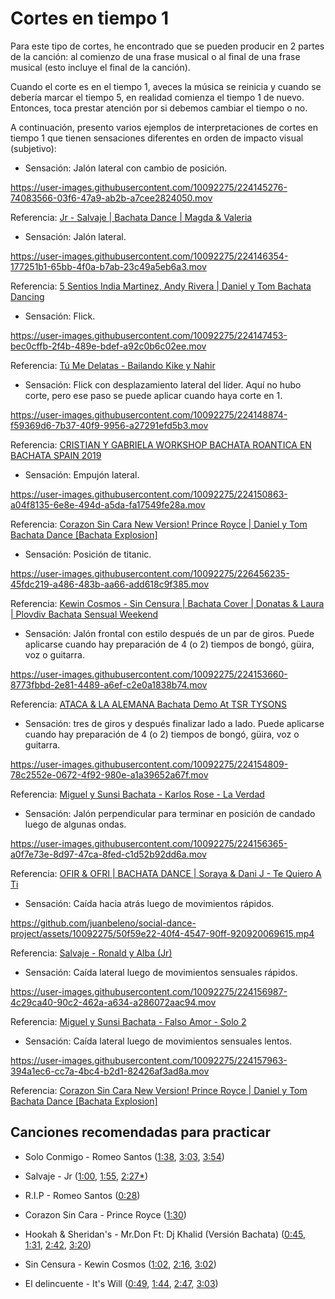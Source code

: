 # Cortes en tiempo 1

Para este tipo de cortes, he encontrado que se pueden producir en 2 partes de la canción: al comienzo de una frase musical o al final de una frase musical (esto incluye el final de la canción).

Cuando el corte es en el tiempo 1, aveces la música se reinicia y cuando se debería marcar el tiempo 5, en realidad comienza el tiempo 1 de nuevo. Entonces, toca prestar atención por si debemos cambiar el tiempo o no.

A continuación, presento varios ejemplos de interpretaciones de cortes en tiempo 1 que tienen sensaciones diferentes en orden de impacto visual (subjetivo):

- Sensación: Jalón lateral con cambio de posición.

https://user-images.githubusercontent.com/10092275/224145276-74083566-03f6-47a9-ab2b-a7cee2824050.mov

Referencia: [Jr - Salvaje | Bachata Dance | Magda & Valeria](https://youtu.be/_cyTqKo8z6w?t=90)

- Sensación: Jalón lateral.

https://user-images.githubusercontent.com/10092275/224146354-177251b1-65bb-4f0a-b7ab-23c49a5eb6a3.mov

Referencia: [5 Sentios India Martinez, Andy Rivera | Daniel y Tom Bachata Dancing](https://youtu.be/4vqj5aPT56g?t=206)

- Sensación: Flick.

https://user-images.githubusercontent.com/10092275/224147453-bec0cffb-2f4b-489e-bdef-a92c0b6c02ee.mov

Referencia: [Tú Me Delatas - Bailando Kike y Nahir](https://youtu.be/jaBzIieVzs0?t=14)

- Sensación: Flick con desplazamiento lateral del líder. Aquí no hubo corte, pero ese paso se puede aplicar cuando haya corte en 1.

https://user-images.githubusercontent.com/10092275/224148874-f59369d6-7b37-40f9-9956-a27291efd5b3.mov

Referencia: [CRISTIAN Y GABRIELA WORKSHOP BACHATA ROANTICA EN BACHATA SPAIN 2019](https://youtu.be/cBXdynOf-Ks?t=93)

- Sensación: Empujón lateral.

https://user-images.githubusercontent.com/10092275/224150863-a04f8135-6e8e-494d-a5da-fa17549fe28a.mov

Referencia: [Corazon Sin Cara New Version! Prince Royce | Daniel y Tom Bachata Dance [Bachata Explosion]](https://youtu.be/PWWwwHaRUAo?t=197)

- Sensación: Posición de titanic.

https://user-images.githubusercontent.com/10092275/226456235-45fdc219-a486-483b-aa66-add618c9f385.mov

Referencia: [Kewin Cosmos - Sin Censura | Bachata Cover | Donatas & Laura | Plovdiv Bachata Sensual Weekend](https://youtu.be/AH-zC3dV6E4?t=133)

- Sensación: Jalón frontal con estilo después de un par de giros. Puede aplicarse cuando hay preparación de 4 (o 2) tiempos de bongó, güira, voz o guitarra.

https://user-images.githubusercontent.com/10092275/224153660-8773fbbd-2e81-4489-a6ef-c2e0a1838b74.mov

Referencia: [ATACA & LA ALEMANA Bachata Demo At TSR TYSONS](https://youtu.be/Win6IGMhQPo?t=126)

- Sensación: tres de giros y después finalizar lado a lado. Puede aplicarse cuando hay preparación de 4 (o 2) tiempos de bongó, güira, voz o guitarra.

https://user-images.githubusercontent.com/10092275/224154809-78c2552e-0672-4f92-980e-a1a39652a67f.mov

Referencia: [Miguel y Sunsi Bachata - Karlos Rose - La Verdad](https://youtu.be/L6pqJ36K5bI?t=181)

- Sensación: Jalón perpendicular para terminar en posición de candado luego de algunas ondas.

https://user-images.githubusercontent.com/10092275/224156365-a0f7e73e-8d97-47ca-8fed-c1d52b92dd6a.mov

Referencia: [OFIR & OFRI | BACHATA DANCE | Soraya & Dani J - Te Quiero A Ti](https://youtu.be/MBcUrsWSMKk?t=184)


- Sensación: Caída hacia atrás luego de movimientos rápidos.

https://github.com/juanbeleno/social-dance-project/assets/10092275/50f59e22-40f4-4547-90ff-920920069615.mp4

Referencia: [Salvaje - Ronald y Alba (Jr)](https://youtu.be/aiRp5Yt-q0A?t=112)


- Sensación: Caída lateral luego de movimientos sensuales rápidos.

https://user-images.githubusercontent.com/10092275/224156987-4c29ca40-90c2-462a-a634-a286072aac94.mov

Referencia: [Miguel y Sunsi Bachata - Falso Amor - Solo 2](https://youtu.be/trwfDyna_Ik?t=82)

- Sensación: Caída lateral luego de movimientos sensuales lentos.

https://user-images.githubusercontent.com/10092275/224157963-394a1ec6-cc7a-4bc4-b2d1-82426af3ad8a.mov

Referencia: [Corazon Sin Cara New Version! Prince Royce | Daniel y Tom Bachata Dance [Bachata Explosion]](https://youtu.be/PWWwwHaRUAo?t=89)

## Canciones recomendadas para practicar

- Solo Conmigo - Romeo Santos ([1:38](https://youtu.be/69ppp5Ipook?t=98), [3:03](https://youtu.be/69ppp5Ipook?t=183), [3:54](https://youtu.be/69ppp5Ipook?t=234))

- Salvaje - Jr ([1:00](https://youtu.be/77DRRRv6asQ?t=60), [1:55](https://youtu.be/77DRRRv6asQ?t=115), [2:27\*](https://youtu.be/77DRRRv6asQ?t=147))

- R.I.P - Romeo Santos ([0:28](https://youtu.be/Uzt3PBzObl4?t=28))

- Corazon Sin Cara - Prince Royce ([1:30](https://youtu.be/XNGWDH-6yv8?t=90))

- Hookah & Sheridan's - Mr.Don Ft: Dj Khalid (Versión Bachata) ([0:45](https://youtu.be/vmbaZSTSxB4?t=45), [1:31](https://youtu.be/vmbaZSTSxB4?t=91), [2:42](https://youtu.be/vmbaZSTSxB4?t=162), [3:20](https://youtu.be/vmbaZSTSxB4?t=200))

- Sin Censura - Kewin Cosmos ([1:02](https://youtu.be/K_Nv3wvpZhk?t=62), [2:16](https://youtu.be/K_Nv3wvpZhk?t=136), [3:02](https://youtu.be/K_Nv3wvpZhk?t=182))

- El delincuente - It's Will ([0:49](https://youtu.be/4bYxbDCmfRQ?t=49), [1:44](https://youtu.be/4bYxbDCmfRQ?t=104), [2:47](https://youtu.be/4bYxbDCmfRQ?t=167), [3:03](https://youtu.be/4bYxbDCmfRQ?t=183))
